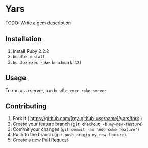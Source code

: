 # Yars

TODO: Write a gem description

## Installation

1. Install Ruby 2.2.2
2. `bundle install`
3. `bundle exec rake benchmark[12]`

## Usage

To run as a server, run `bundle exec rake server`

## Contributing

1. Fork it ( https://github.com/[my-github-username]/yars/fork )
2. Create your feature branch (`git checkout -b my-new-feature`)
3. Commit your changes (`git commit -am 'Add some feature'`)
4. Push to the branch (`git push origin my-new-feature`)
5. Create a new Pull Request

